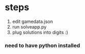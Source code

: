 # steps

1. edit gamedata.json
2. run solveapp.py
3. plug solutions into digits :)

### need to have python installed
